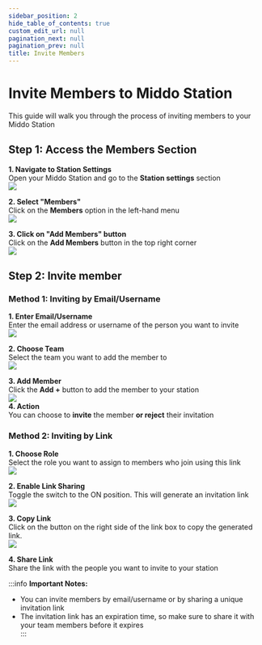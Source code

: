```yaml
---  
sidebar_position: 2  
hide_table_of_contents: true  
custom_edit_url: null  
pagination_next: null  
pagination_prev: null  
title: Invite Members  
---  
```

# Invite Members to Middo Station  
   
This guide will walk you through the process of inviting members to your Middo Station    
  
## Step 1: Access the Members Section  
  
**1. Navigate to Station Settings**    
Open your Middo Station and go to the **Station settings** section    
![](./img/invite-members-1.png)  
  
**2. Select "Members"**    
Click on the **Members** option in the left-hand menu    
![](./img/invite-members-2.png)  
  
**3. Click on "Add Members" button**    
Click on the **Add Members** button in the top right corner    
![](./img/invite-members-3.png)  
  
  
  
## Step 2: Invite member  
  
### Method 1: Inviting by Email/Username  
   
**1. Enter Email/Username**  
Enter the email address or username of the person you want to invite    
![](./img/invite-members-4.png)  
  
**2. Choose Team**    
Select the team you want to add the member to    
![](./img/invite-members-5.png)  
  
**3. Add Member**    
Click the **Add +** button to add the member to your station    
![](./img/invite-members-6.png)  
**4. Action**    
You can choose to **invite** the member **or reject** their invitation    
  
  
### Method 2: Inviting by Link  
  
**1. Choose Role**  
Select the role you want to assign to members who join using this link  
![](./img/invite-members-7.png)  
  
**2. Enable Link Sharing**  
Toggle the switch to the ON position. This will generate an invitation link  
![](./img/invite-members-8.png)  
  
**3. Copy Link**  
Click on the button on the right side of the link box to copy the generated link.    
![](./img/invite-members-9.png)  
  
**4. Share Link**  
Share the link with the people you want to invite to your station    
  
:::info **Important Notes:**  
-  You can invite members by email/username or by sharing a unique invitation link
-  The invitation link has an expiration time, so make sure to share it with your team members before it expires    
:::
  
  
